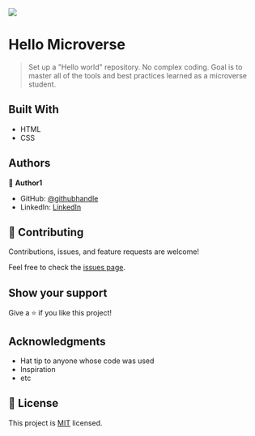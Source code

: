 ![](https://img.shields.io/badge/Microverse-blueviolet)

# Hello Microverse

> Set up a "Hello world" repository. No complex coding. Goal is to master all of the tools and best practices learned as a microverse student. 


## Built With

- HTML
- CSS



## Authors

👤 **Author1**

- GitHub: [@githubhandle](https://github.com/darikmohammed)
- LinkedIn: [LinkedIn](https://github.com/darikmohammed/blux-html-sass/blob/main/www.linkedin.com/in/darik-mohammed-57352120b)

## 🤝 Contributing

Contributions, issues, and feature requests are welcome!

Feel free to check the [issues page](../../issues/).

## Show your support

Give a ⭐️ if you like this project!

## Acknowledgments

- Hat tip to anyone whose code was used
- Inspiration
- etc

## 📝 License

This project is [MIT](./MIT.md) licensed.
